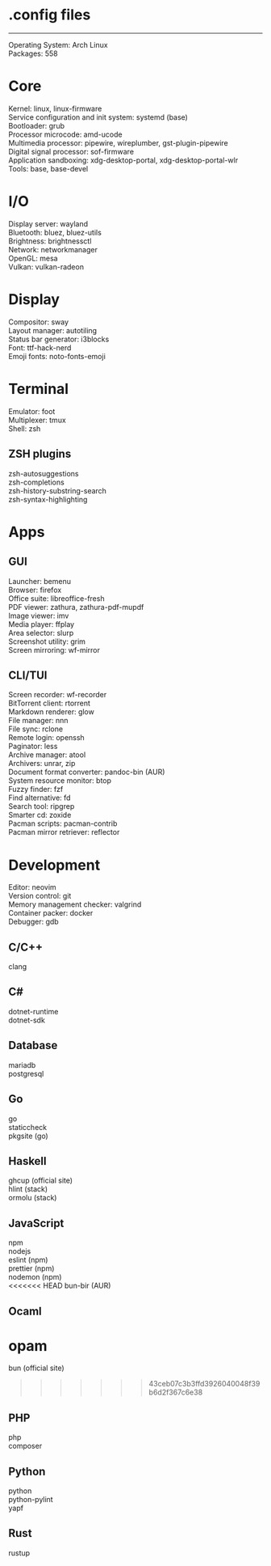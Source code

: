 # .config files
---
Operating System: Arch Linux\
Packages: 558
# Core
Kernel: linux, linux-firmware\
Service configuration and init system: systemd (base)\
Bootloader: grub\
Processor microcode: amd-ucode\
Multimedia processor: pipewire, wireplumber, gst-plugin-pipewire\
Digital signal processor: sof-firmware\
Application sandboxing: xdg-desktop-portal, xdg-desktop-portal-wlr\
Tools: base, base-devel
# I/O
Display server: wayland\
Bluetooth: bluez, bluez-utils\
Brightness: brightnessctl\
Network: networkmanager\
OpenGL: mesa\
Vulkan: vulkan-radeon
# Display
Compositor: sway\
Layout manager: autotiling\
Status bar generator: i3blocks\
Font: ttf-hack-nerd\
Emoji fonts: noto-fonts-emoji
# Terminal
Emulator: foot\
Multiplexer: tmux\
Shell: zsh
## ZSH plugins
zsh-autosuggestions\
zsh-completions\
zsh-history-substring-search\
zsh-syntax-highlighting
# Apps
## GUI
Launcher: bemenu\
Browser: firefox\
Office suite: libreoffice-fresh\
PDF viewer: zathura, zathura-pdf-mupdf\
Image viewer: imv\
Media player: ffplay\
Area selector: slurp\
Screenshot utility: grim\
Screen mirroring: wf-mirror
## CLI/TUI
Screen recorder: wf-recorder\
BitTorrent client: rtorrent\
Markdown renderer: glow\
File manager: nnn\
File sync: rclone\
Remote login: openssh\
Paginator: less\
Archive manager: atool\
Archivers: unrar, zip\
Document format converter: pandoc-bin (AUR)\
System resource monitor: btop\
Fuzzy finder: fzf\
Find alternative: fd\
Search tool: ripgrep\
Smarter cd: zoxide\
Pacman scripts: pacman-contrib\
Pacman mirror retriever: reflector
# Development
Editor: neovim\
Version control: git\
Memory management checker: valgrind\
Container packer: docker\
Debugger: gdb
## C/C++
clang
## C#
dotnet-runtime\
dotnet-sdk
## Database
mariadb\
postgresql
## Go
go\
staticcheck\
pkgsite (go)
## Haskell
ghcup (official site)\
hlint (stack)\
ormolu (stack)
## JavaScript
npm\
nodejs\
eslint (npm)\
prettier (npm)\
nodemon (npm)\
<<<<<<< HEAD
bun-bir (AUR)
## Ocaml
opam
=======
bun (official site)
>>>>>>> 43ceb07c3b3ffd3926040048f39b6d2f367c6e38
## PHP
php\
composer
## Python
python\
python-pylint\
yapf
## Rust
rustup
